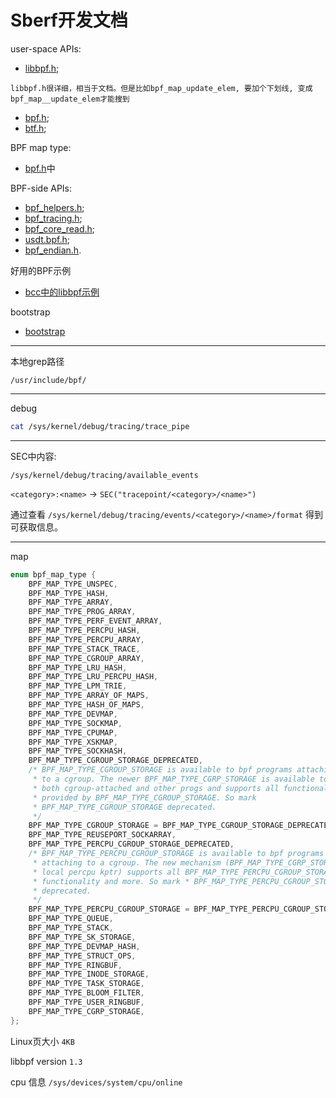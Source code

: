 # Sberf开发文档

user-space APIs:
* [libbpf.h](https://github.com/libbpf/libbpf/blob/master/src/libbpf.h);
```
libbpf.h很详细，相当于文档。但是比如bpf_map_update_elem, 要加个下划线, 变成bpf_map__update_elem才能搜到
```
* [bpf.h](https://github.com/libbpf/libbpf/blob/master/src/bpf.h);
* [btf.h](https://github.com/libbpf/libbpf/blob/master/src/btf.h);

BPF map type:
* [bpf.h](https://github.com/libbpf/libbpf/blob/master/include/uapi/linux/bpf.h)中

BPF-side APIs:
* [bpf_helpers.h](https://github.com/libbpf/libbpf/blob/master/src/bpf_helper_defs.h);
* [bpf_tracing.h](https://github.com/libbpf/libbpf/blob/master/src/bpf_tracing.h);
* [bpf_core_read.h](https://github.com/libbpf/libbpf/blob/master/src/bpf_core_read.h);
* [usdt.bpf.h](https://github.com/libbpf/libbpf/blob/master/src/usdt.bpf.h);
* [bpf_endian.h](https://github.com/libbpf/libbpf/blob/master/src/bpf_endian.h).

好用的BPF示例

* [bcc中的libbpf示例](https://github.com/iovisor/bcc/blob/master/libbpf-tools/execsnoop.c)

bootstrap

* [bootstrap](https://github.com/libbpf/libbpf-bootstrap/tree/master/examples/c)

---

本地grep路径

`/usr/include/bpf/`

---

debug

```bash
cat /sys/kernel/debug/tracing/trace_pipe
```

---


SEC中内容:

`/sys/kernel/debug/tracing/available_events`

`<category>:<name>` -> `SEC("tracepoint/<category>/<name>")`

通过查看 `/sys/kernel/debug/tracing/events/<category>/<name>/format` 得到可获取信息。

---

map
```c
enum bpf_map_type {
	BPF_MAP_TYPE_UNSPEC,
	BPF_MAP_TYPE_HASH,
	BPF_MAP_TYPE_ARRAY,
	BPF_MAP_TYPE_PROG_ARRAY,
	BPF_MAP_TYPE_PERF_EVENT_ARRAY,
	BPF_MAP_TYPE_PERCPU_HASH,
	BPF_MAP_TYPE_PERCPU_ARRAY,
	BPF_MAP_TYPE_STACK_TRACE,
	BPF_MAP_TYPE_CGROUP_ARRAY,
	BPF_MAP_TYPE_LRU_HASH,
	BPF_MAP_TYPE_LRU_PERCPU_HASH,
	BPF_MAP_TYPE_LPM_TRIE,
	BPF_MAP_TYPE_ARRAY_OF_MAPS,
	BPF_MAP_TYPE_HASH_OF_MAPS,
	BPF_MAP_TYPE_DEVMAP,
	BPF_MAP_TYPE_SOCKMAP,
	BPF_MAP_TYPE_CPUMAP,
	BPF_MAP_TYPE_XSKMAP,
	BPF_MAP_TYPE_SOCKHASH,
	BPF_MAP_TYPE_CGROUP_STORAGE_DEPRECATED,
	/* BPF_MAP_TYPE_CGROUP_STORAGE is available to bpf programs attaching
	 * to a cgroup. The newer BPF_MAP_TYPE_CGRP_STORAGE is available to
	 * both cgroup-attached and other progs and supports all functionality
	 * provided by BPF_MAP_TYPE_CGROUP_STORAGE. So mark
	 * BPF_MAP_TYPE_CGROUP_STORAGE deprecated.
	 */
	BPF_MAP_TYPE_CGROUP_STORAGE = BPF_MAP_TYPE_CGROUP_STORAGE_DEPRECATED,
	BPF_MAP_TYPE_REUSEPORT_SOCKARRAY,
	BPF_MAP_TYPE_PERCPU_CGROUP_STORAGE_DEPRECATED,
	/* BPF_MAP_TYPE_PERCPU_CGROUP_STORAGE is available to bpf programs
	 * attaching to a cgroup. The new mechanism (BPF_MAP_TYPE_CGRP_STORAGE +
	 * local percpu kptr) supports all BPF_MAP_TYPE_PERCPU_CGROUP_STORAGE
	 * functionality and more. So mark * BPF_MAP_TYPE_PERCPU_CGROUP_STORAGE
	 * deprecated.
	 */
	BPF_MAP_TYPE_PERCPU_CGROUP_STORAGE = BPF_MAP_TYPE_PERCPU_CGROUP_STORAGE_DEPRECATED,
	BPF_MAP_TYPE_QUEUE,
	BPF_MAP_TYPE_STACK,
	BPF_MAP_TYPE_SK_STORAGE,
	BPF_MAP_TYPE_DEVMAP_HASH,
	BPF_MAP_TYPE_STRUCT_OPS,
	BPF_MAP_TYPE_RINGBUF,
	BPF_MAP_TYPE_INODE_STORAGE,
	BPF_MAP_TYPE_TASK_STORAGE,
	BPF_MAP_TYPE_BLOOM_FILTER,
	BPF_MAP_TYPE_USER_RINGBUF,
	BPF_MAP_TYPE_CGRP_STORAGE,
};
```

Linux页大小 `4KB`

libbpf version `1.3`

cpu 信息 `/sys/devices/system/cpu/online`

<br/>
<br/>
<br/>
